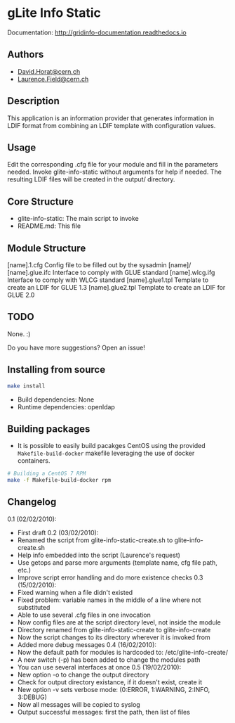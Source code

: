 # gLite Info Static

Documentation: http://gridinfo-documentation.readthedocs.io

## Authors

* David.Horat@cern.ch
* Laurence.Field@cern.ch

## Description

This application is an information provider that generates information in LDIF
format from combining an LDIF template with configuration values.

## Usage

Edit the corresponding .cfg file for your module and fill in the parameters
needed. Invoke glite-info-static without arguments for help if needed.
The resulting LDIF files will be created in the output/ directory.

## Core Structure

* glite-info-static: The main script to invoke
* README.md: This file

## Module Structure

  [name].1.cfg                  Config file to be filled out by the sysadmin
  [name]/
    [name].glue.ifc             Interface to comply with GLUE standard
    [name].wlcg.ifg             Interface to comply with WLCG standard
    [name].glue1.tpl            Template to create an LDIF for GLUE 1.3
    [name].glue2.tpl            Template to create an LDIF for GLUE 2.0


## TODO

None. :)

Do you have more suggestions?
Open an issue!

## Installing from source

```sh
make install
```

* Build dependencies: None
* Runtime dependencies: openldap

## Building packages

* It is possible to easily build pacakges CentOS using the provided
  `Makefile-build-docker` makefile leveraging the use of docker
  containers.

```sh
# Building a CentOS 7 RPM
make -f Makefile-build-docker rpm
```

## Changelog

0.1 (02/02/2010):
  - First draft
0.2 (03/02/2010):
  - Renamed the script from glite-info-static-create.sh to glite-info-create.sh
  - Help info embedded into the script (Laurence's request)
  - Use getops and parse more arguments (template name, cfg file path, etc.)
  - Improve script error handling and do more existence checks
0.3 (15/02/2010):
  - Fixed warning when a file didn't existed
  - Fixed problem: variable names in the middle of a line where not substituted
  - Able to use several .cfg files in one invocation
  - Now config files are at the script directory level, not inside the module
  - Directory renamed from glite-info-static-create to glite-info-create
  - Now the script changes to its directory wherever it is invoked from
  - Added more debug messages
0.4 (16/02/2010):
  - Now the default path for modules is hardcoded to: /etc/glite-info-create/
  - A new switch (-p) has been added to change the modules path
  - You can use several interfaces at once
0.5 (19/02/2010):
  - New option -o to change the output directory
  - Check for output directory existance, if it doesn't exist, create it
  - New option -v sets verbose mode: (0:ERROR, 1:WARNING, 2:INFO, 3:DEBUG)
  - Now all messages will be copied to syslog
  - Output successful messages: first the path, then list of files
